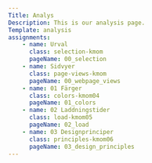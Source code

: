 ```yaml
---
Title: Analys
Description: This is our analysis page.
Template: analysis
assignments:
    - name: Urval
      class: selection-kmom
      pageName: 00_selection 
    - name: Sidvyer
      class: page-views-kmom
      pageName: 00_webpage_views
    - name: 01 Färger
      class: colors-kmom04
      pageName: 01_colors 
    - name: 02 Laddningstider
      class: load-kmom05
      pageName: 02_load
    - name: 03 Designprinciper
      class: principles-kmom06
      pageName: 03_design_principles
---
```

